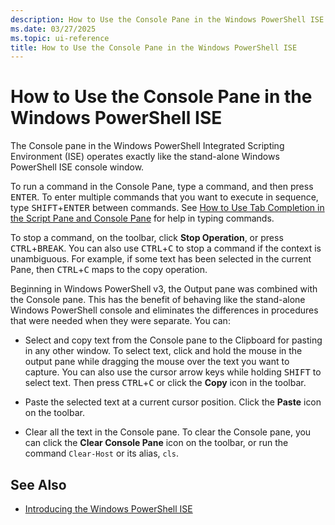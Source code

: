 ```yaml
---
description: How to Use the Console Pane in the Windows PowerShell ISE
ms.date: 03/27/2025
ms.topic: ui-reference
title: How to Use the Console Pane in the Windows PowerShell ISE
---
```


# How to Use the Console Pane in the Windows PowerShell ISE

The Console pane in the Windows PowerShell Integrated Scripting Environment (ISE) operates exactly
like the stand-alone Windows PowerShell ISE console window.

To run a command in the Console Pane, type a command, and then press <kbd>ENTER</kbd>. To enter
multiple commands that you want to execute in sequence, type <kbd>SHIFT</kbd>+<kbd>ENTER</kbd>
between commands. See [How to Use Tab Completion in the Script Pane and Console Pane][01] for help
in typing commands.

To stop a command, on the toolbar, click **Stop Operation**, or press
<kbd>CTRL</kbd>+<kbd>BREAK</kbd>. You can also use <kbd>CTRL</kbd>+<kbd>C</kbd> to stop a command if
the context is unambiguous. For example, if some text has been selected in the current Pane, then
<kbd>CTRL</kbd>+<kbd>C</kbd> maps to the copy operation.

Beginning in Windows PowerShell v3, the Output pane was combined with the Console pane. This has the
benefit of behaving like the stand-alone Windows PowerShell console and eliminates the differences
in procedures that were needed when they were separate. You can:

- Select and copy text from the Console pane to the Clipboard for pasting in any other window. To
  select text, click and hold the mouse in the output pane while dragging the mouse over the text
  you want to capture. You can also use the cursor arrow keys while holding <kbd>SHIFT</kbd> to
  select text. Then press <kbd>CTRL</kbd>+<kbd>C</kbd> or click the **Copy** icon in the toolbar.

- Paste the selected text at a current cursor position. Click the **Paste** icon on the toolbar.

- Clear all the text in the Console pane. To clear the Console pane, you can click the **Clear
  Console Pane** icon on the toolbar, or run the command `Clear-Host` or its alias, `cls`.

## See Also

- [Introducing the Windows PowerShell ISE][02]

<!-- link references -->
[01]: How-to-Use-Tab-Completion-in-the-Script-Pane-and-Console-Pane.md
[02]: Introducing-the-Windows-PowerShell-ISE.md
